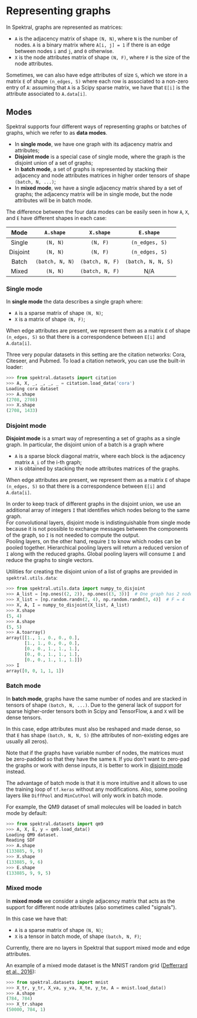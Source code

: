 # Representing graphs

In Spektral, graphs are represented as matrices:

- `A` is the adjacency matrix of shape `(N, N)`, where `N` is the number of nodes. `A` is a binary matrix where `A[i, j] = 1` if there is an edge between nodes `i` and `j`, and `0` otherwise. 
- `X` is the node attributes matrix of shape `(N, F)`, where `F` is the size of the node attributes. 

Sometimes, we can also have edge attributes of size `S`, which we store in a matrix `E` of shape `(n_edges, S)` where each row is associated to a non-zero entry of `A`: assuming that `A` is a Scipy sparse matrix, we have that `E[i]` is the attribute associated to `A.data[i]`.

## Modes

Spektral supports four different ways of representing graphs or batches of graphs, which we refer to as **data modes**.

- In **single mode**, we have one graph with its adjacency matrix and attributes;
- **Disjoint mode** is a special case of single mode, where the graph is the disjoint union of a set of graphs;
- In **batch mode**, a set of graphs is represented by stacking their adjacency and node attributes matrices in higher order tensors of shape `(batch, N, ...)`;
- In **mixed mode**, we have a single adjacency matrix shared by a set of graphs; the adjacency matrix will be in single mode, but the node attributes will be in batch mode. 

The difference between the four data modes can be easily seen in how `A`, `X`, and `E` have different shapes in each case:

|Mode    | `A.shape`     | `X.shape`     | `E.shape`        |
|:------:|:-------------:|:-------------:|:----------------:|
|Single  |`(N, N)`       |`(N, F)`       |`(n_edges, S)`    |
|Disjoint|`(N, N)`       |`(N, F)`       |`(n_edges, S)`    |
|Batch   |`(batch, N, N)`|`(batch, N, F)`|`(batch, N, N, S)`|
|Mixed   |`(N, N)`       |`(batch, N, F)`| N/A              |


### Single mode
In **single mode** the data describes a single graph where:

- `A` is a sparse matrix of shape `(N, N)`;
- `X` is a matrix of shape `(N, F)`;

When edge attributes are present, we represent them as a matrix `E` of shape `(n_edges, S)` so that there is a correspondence between `E[i]` and `A.data[i]`.

Three very popular datasets in this setting are the citation networks: Cora, Citeseer, and Pubmed. To load a citation network, you can use the built-in loader:

```py
>>> from spektral.datasets import citation
>>> A, X, _, _, _, _ = citation.load_data('cora')
Loading cora dataset
>>> A.shape
(2708, 2708)
>>> X.shape
(2708, 1433)
```

### Disjoint mode

**Disjoint mode** is a smart way of representing a set of graphs as a single graph.
In particular, the disjoint union of a batch is a graph where 

- `A` is a sparse block diagonal matrix, where each block is the adjacency matrix `A_i` of the i-th graph;
- `X` is obtained by stacking the node attributes matrices of the graphs.

When edge attributes are present, we represent them as a matrix `E` of shape `(n_edges, S)` so that there is a correspondence between `E[i]` and `A.data[i]`.

In order to keep track of different graphs in the disjoint union, we use an additional array of integers `I` that identifies which nodes belong to the same graph.  
For convolutional layers, disjoint mode is indistinguishable from single mode because it is not possible to exchange messages between the components of the graph, so `I` is not needed to compute the output.  
Pooling layers, on the other hand, require `I` to know which nodes can be pooled together. 
Hierarchical pooling layers will return a reduced version of `I` along with the reduced graphs. Global pooling layers will consume `I` and reduce the graphs to single vectors. 

Utilities for creating the disjoint union of a list of graphs are provided in `spektral.utils.data`:

```py
>>> from spektral.utils.data import numpy_to_disjoint
>>> A_list = [np.ones((2, 2)), np.ones((3, 3))]  # One graph has 2 nodes, the other has 3
>>> X_list = [np.random.randn(2, 4), np.random.randn(3, 4)]  # F = 4
>>> X, A, I = numpy_to_disjoint(X_list, A_list)
>>> X.shape
(5, 4)
>>> A.shape
(5, 5)
>>> A.toarray()
array([[1., 1., 0., 0., 0.],
       [1., 1., 0., 0., 0.],
       [0., 0., 1., 1., 1.],
       [0., 0., 1., 1., 1.],
       [0., 0., 1., 1., 1.]])
>>> I
array([0, 0, 1, 1, 1])
```

### Batch mode
In **batch mode**, graphs have the same number of nodes and are stacked in tensors of shape `(batch, N, ...)`. 
Due to the general lack of support for sparse higher-order tensors both in Scipy and TensorFlow, `A` and `X` will be dense tensors.

In this case, edge attributes must also be reshaped and made dense, so that `E` has shape `(batch, N, N, S)` (the attributes of non-existing edges are usually all zeros).

Note that if the graphs have variable number of nodes, the matrices must be zero-padded so that they have the same `N`.
If you don't want to zero-pad the graphs or work with dense inputs, it is better to work in [disjoint mode](https://danielegrattarola.github.io/spektral/data/#disjoint-mode) instead.

The advantage of batch mode is that it is more intuitive and it allows to use the training loop of `tf.keras` without any modifications. Also, some pooling layers like `DiffPool` and `MinCutPool` will only work in batch mode. 

For example, the QM9 dataset of small molecules will be loaded in batch mode by default:

```py
>>> from spektral.datasets import qm9
>>> A, X, E, y = qm9.load_data()
Loading QM9 dataset.
Reading SDF
>>> A.shape
(133885, 9, 9)
>>> X.shape
(133885, 9, 6)
>>> E.shape
(133885, 9, 9, 5)
```

### Mixed mode
In **mixed mode** we consider a single adjacency matrix that acts as the support for different node attributes (also sometimes called "signals").

In this case we have that: 

- `A` is a sparse matrix of shape `(N, N)`;
- `X` is a tensor in batch mode, of shape `(batch, N, F)`;

Currently, there are no layers in Spektral that support mixed mode and edge attributes. 

An example of a mixed mode dataset is the MNIST random grid ([Defferrard et al., 2016](https://arxiv.org/abs/1606.09375)):

```py
>>> from spektral.datasets import mnist
>>> X_tr, y_tr, X_va, y_va, X_te, y_te, A = mnist.load_data()
>>> A.shape
(784, 784)
>>> X_tr.shape
(50000, 784, 1)
```
